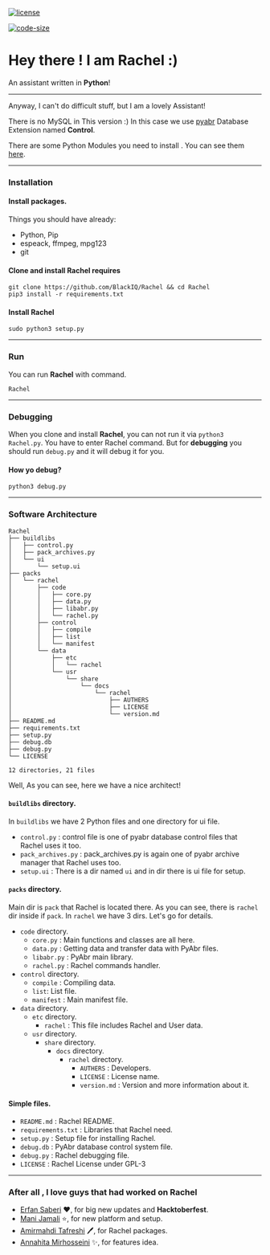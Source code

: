 [![license](https://img.shields.io/github/license/BlackIQ/Ashley?style=flat-square)](https://github.com/BlackIQ)

[![code-size](https://img.shields.io/github/languages/code-size/BlackIQ/Ashley?style=flat-square)](https://github.com/BlackIQ)

# Hey there ! I am Rachel :)

An assistant written in **Python**!

---

Anyway, I can't do difficult stuff, but I am a lovely Assistant!

There is no MySQL in This version :)
In this case we use [pyabr](https://github.com/manijamali2003/pyabr) Database Extension named **Control**.

There are some Python Modules you need to install . You can see
them [here](https://github.com/BlackIQ/Rachel/blob/master/requirements.txt).

---

### Installation

#### Install packages.

Things you should have already:

- Python, Pip
- espeack, ffmpeg, mpg123
- git

#### Clone and install Rachel requires

```
git clone https://github.com/BlackIQ/Rachel && cd Rachel
pip3 install -r requirements.txt
```

#### Install Rachel

```
sudo python3 setup.py
```

---

### Run

You can run **Rachel** with command.

```
Rachel
```

---

### Debugging

When you clone and install **Rachel**, you can not run it via `python3 Rachel.py`. You have to enter Rachel command. But
for **debugging** you should run `debug.py` and it will debug it for you.

#### How yo debug?

```
python3 debug.py
```

---

### Software Architecture

```
Rachel
├── buildlibs
│   ├── control.py
│   ├── pack_archives.py
│   └── ui
│       └── setup.ui
├── packs
│   └── rachel
│       ├── code
│       │   ├── core.py
│       │   ├── data.py
│       │   ├── libabr.py
│       │   └── rachel.py
│       ├── control
│       │   ├── compile
│       │   ├── list
│       │   └── manifest
│       └── data
│           ├── etc
│           │   └── rachel
│           └── usr
│               └── share
│                   └── docs
│                       └── rachel
│                           ├── AUTHERS
│                           ├── LICENSE
│                           └── version.md
├── README.md
├── requirements.txt
├── setup.py
├── debug.db
├── debug.py
└── LICENSE

12 directories, 21 files
```

Well, As you can see, here we have a nice architect!

#### `buildlibs` directory.

In `buildlibs` we have 2 Python files and one directory for ui file.

- `control.py` : control file is one of pyabr database control files that Rachel uses it too.
- `pack_archives.py` : pack_archives.py is again one of pyabr archive manager that Rachel uses too.
- `setup.ui` : There is a dir named `ui` and in dir there is ui file for setup.

#### `packs` directory.

Main dir is `pack` that Rachel is located there. As you can see, there is `rachel` dir inside if `pack`.
In `rachel` we have 3 dirs. Let's go for details.

- `code` directory.
  - `core.py` : Main functions and classes are all here.
  - `data.py` : Getting data and transfer data with PyAbr files.
  - `libabr.py` : PyAbr main library.
  - `rachel.py` : Rachel commands handler.
- `control` directory.
  - `compile` : Compiling data.
  - `list`: List file.
  - `manifest` : Main manifest file.
- `data` directory.
  - `etc` directory.
    - `rachel` : This file includes Rachel and User data.
  - `usr` directory.
    - `share` directory.
      - `docs` directory.
        - `rachel` directory.
          - `AUTHERS` : Developers.
          - `LICENSE` : License name.
          - `version.md` : Version and more information about it.

#### Simple files.

- `README.md` : Rachel README.
- `requirements.txt` : Libraries that Rachel need.
- `setup.py` : Setup file for installing Rachel.
- `debug.db` : PyAbr database control system file.
- `debug.py` : Rachel debugging file.
- `LICENSE` : Rachel License under GPL-3

---

### After all , I love guys that had worked on Rachel

- [Erfan Saberi](https://github.com/erfansaberi) :heart:, for big new updates and **Hacktoberfest**.
- [Mani Jamali](https://github.com/manijamali2003) :star:, for new platform and setup.
- [Amirmahdi Tafreshi](https://github.com/mr-tafreshi) :pen:, for Rachel packages.
- [Annahita Mirhosseini](https://github.com/Annahita2004) :sparkles:, for features idea.